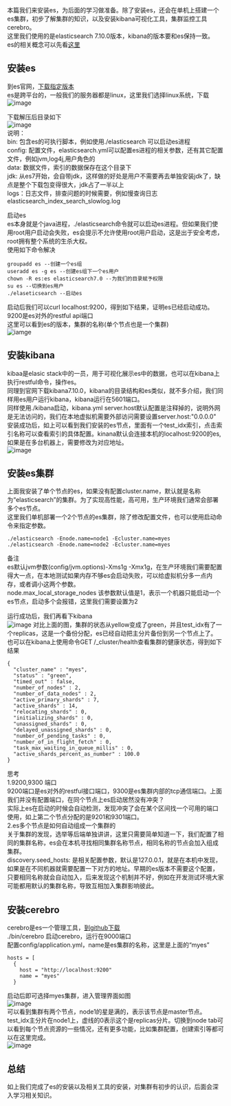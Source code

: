 本篇我们来安装es，为后面的学习做准备。除了安装es，还会在单机上搭建一个es集群，初步了解集群的知识，以及安装kibana可视化工具，集群监控工具cerebro。    
这里我们使用的是elasticsearch 7.10.0版本，kibana的版本要和es保持一致。   
es的相关概念可以先看[这里](https://github.com/jmilktea/jmilktea/blob/master/elasticsearch/elasticsearch%E6%A0%B8%E5%BF%83%E6%A6%82%E5%BF%B5.md)    

## 安装es   
到es官网，[下载指定版本](https://www.elastic.co/cn/downloads/past-releases#elasticsearch)    
es是跨平台的，一般我们的服务器都是linux，这里我们选择linux系统，下载   
![image](https://github.com/jmilktea/jmilktea/blob/master/elasticsearch/images/es-install1.png)    

下载解压后目录如下   
![image](https://github.com/jmilktea/jmilktea/blob/master/elasticsearch/images/es-install2.png)   
说明：  
bin: 包含es的可执行脚本，例如使用./elasticsearch 可以启动es进程   
config: 配置文件，elasticsearch.yml可以配置es进程的相关参数，还有其它配置文件，例如jvm,log4j,用户角色的   
data: 数据文件，索引的数据保存在这个目录下    
jdk: 从es7开始，会自带jdk，这样做的好处是用户不需要再去单独安装jdk了，缺点是整个下载包变得很大，jdk占了一半以上    
logs：日志文件，排查问题的时候需要，例如慢查询日志elasticsearch_index_search_slowlog.log   

启动es   
es本身就是个java进程，./elasticsearch命令就可以启动es进程。但如果我们使用root用户启动会失败，es会提示不允许使用root用户启动，这是出于安全考虑，root拥有整个系统的生杀大权。   
使用如下命令解决   
```
groupadd es --创建一个es组
useradd es -g es --创建es组下一个es用户
chown -R es:es elasticsearch7.0 --为我们的目录赋予权限  
su es --切换到es用户
./elaseticsearch --启动es   
```   

启动后我们可以curl localhost:9200，得到如下结果，证明es已经启动成功。9200是es对外的restful api端口    
这里可以看到es的版本，集群的名称(单个节点也是一个集群)     
![iamge](https://github.com/jmilktea/jmilktea/blob/master/elasticsearch/images/es-install3.png)   

## 安装kibana   
kibaa是elasic stack中的一员，用于可视化展示es中的数据，也可以在kibana上执行restful命令，操作es。   
同理到官网下载kibana7.10.0，kibana的目录结构和es类似，就不多介绍，我们同样用es用户运行kibana，kibana运行在5601端口。   
同样使用./kibana启动，kibana.yml server.host默认配置是注释掉的，说明外网是无法访问的，我们在本地虚拟机需要外部访问需要设置server.host:"0.0.0.0"    
安装成功后，如上可以看到我们安装的es节点，里面有一个test_idx索引，点击索引名称可以查看索引的具体配置。kinana默认会连接本机的localhost:9200的es,如果是在多台机器上，需要修改为对应地址。     
![image](https://github.com/jmilktea/jmilktea/blob/master/elasticsearch/images/es-install4.png)    

## 安装es集群   
上面我安装了单个节点的es，如果没有配置cluster.name，默认就是名称为“elasticsearch”的集群。为了实现高性能，高可用，生产环境我们通常会部署多个es节点。   
这里我们单机部署一个2个节点的es集群，除了修改配置文件，也可以使用启动命令来指定参数。   
```
./elasticsearch -Enode.name=node1 -Ecluster.name=myes
./elasticsearch -Enode.name=node2 -Ecluster.name=myes
```
备注  
es默认jvm参数(config/jvm.options)-Xms1g -Xmx1g，在生产环境我们需要配置得大一点，在本地测试如果内存不够es会启动失败，可以给虚拟机分多一点内存，或者调小这两个参数。   
node.max_local_storage_nodes 该参数默认值是1，表示一个机器只能启动一个es节点，启动多个会报错，这里我们需要设置为2    

运行成功后，我们再看下kibana   
![image](https://github.com/jmilktea/jmilktea/blob/master/elasticsearch/images/es-install5.png)
对比上面的图，集群的状态从yellow变成了green，并且test_idx有了一个replicas，这是一个备份分配，es已经自动把主分片备份到另一个节点上了。   
也可以在kibana上使用命令GET /_cluster/health查看集群的健康状态，得到如下结果    
```
{
  "cluster_name" : "myes",
  "status" : "green",
  "timed_out" : false,
  "number_of_nodes" : 2,
  "number_of_data_nodes" : 2,
  "active_primary_shards" : 7,
  "active_shards" : 14,
  "relocating_shards" : 0,
  "initializing_shards" : 0,
  "unassigned_shards" : 0,
  "delayed_unassigned_shards" : 0,
  "number_of_pending_tasks" : 0,
  "number_of_in_flight_fetch" : 0,
  "task_max_waiting_in_queue_millis" : 0,
  "active_shards_percent_as_number" : 100.0
}
```

思考   
1.9200,9300 端口   
9200端口是es对外的restful接口端口，9300是es集群内部的tcp通信端口。上面我们并没有配置端口，在同个节点上es启动居然没有冲突？   
实际上es在启动的时候会自动检测，发现冲突了会在某个区间找一个可用的端口使用，如上第二个节点分配的是9201和9301端口。   
2.es多个节点是如何自动组成一个集群的    
关于集群的发现，选举等后端单独讲讲，这里只需要简单知道一下，我们配置了相同的集群名称，es会在本机寻找相同集群名称节点，相同名称的节点会加入组成集群。   
discovery.seed_hosts: 是相关配置参数，默认是127.0.0.1，就是在本机中发现，如果是在不同机器就需要配置一下对方的地址。早期的es版本不需要这个配置，只要相同名称就会自动加入，后来发现这个机制并不好，例如在开发测试环境大家可能都用默认的集群名称，导致互相加入集群影响彼此。    

## 安装cerebro   
cerebro是es一个管理工具，[到github下载](https://github.com/lmenezes/cerebro/releases)    
./bin/cerebro 启动cerebro，运行在9000端口   
配置config/application.yml，name是es集群的名称，这里是上面的“myes”
```
hosts = [
  {
    host = "http://localhost:9200"
    name = "myes"
  }
```
启动后即可选择myes集群，进入管理界面如图   
![image](https://github.com/jmilktea/jmilktea/blob/master/elasticsearch/images/es-install6.png)   
可以看到集群有两个节点，node1的星是满的，表示该节点是master节点。test_idx主分片在node1上，虚线的0表示这个是replicas分片。切换到node tab可以看到每个节点资源的一些情况，还有更多功能，比如集群配置，创建索引等都可以在这里完成。    
![image](https://github.com/jmilktea/jmilktea/blob/master/elasticsearch/images/es-install7.png)

## 总结   
如上我们完成了es的安装以及相关工具的安装，对集群有初步的认识，后面会深入学习相关知识。   










